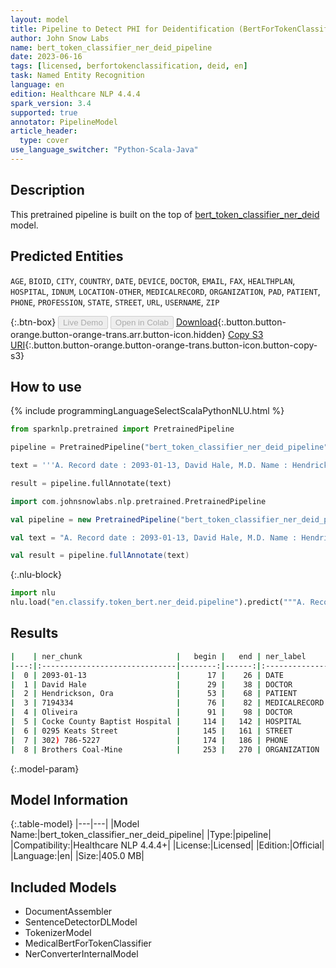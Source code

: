 ```yaml
---
layout: model
title: Pipeline to Detect PHI for Deidentification (BertForTokenClassifier)
author: John Snow Labs
name: bert_token_classifier_ner_deid_pipeline
date: 2023-06-16
tags: [licensed, berfortokenclassification, deid, en]
task: Named Entity Recognition
language: en
edition: Healthcare NLP 4.4.4
spark_version: 3.4
supported: true
annotator: PipelineModel
article_header:
  type: cover
use_language_switcher: "Python-Scala-Java"
---
```


## Description

This pretrained pipeline is built on the top of [bert_token_classifier_ner_deid](https://nlp.johnsnowlabs.com/2022/01/06/bert_token_classifier_ner_deid_en.html) model.

## Predicted Entities

`AGE`, `BIOID`, `CITY`, `COUNTRY`, `DATE`, `DEVICE`, `DOCTOR`, `EMAIL`, `FAX`, `HEALTHPLAN`, `HOSPITAL`, `IDNUM`, `LOCATION-OTHER`, `MEDICALRECORD`, `ORGANIZATION`, `PAD`, `PATIENT`, `PHONE`, `PROFESSION`, `STATE`, `STREET`, `URL`, `USERNAME`, `ZIP`



{:.btn-box}
<button class="button button-orange" disabled>Live Demo</button>
<button class="button button-orange" disabled>Open in Colab</button>
[Download](https://s3.amazonaws.com/auxdata.johnsnowlabs.com/clinical/models/bert_token_classifier_ner_deid_pipeline_en_4.4.4_3.4_1686922410554.zip){:.button.button-orange.button-orange-trans.arr.button-icon.hidden}
[Copy S3 URI](s3://auxdata.johnsnowlabs.com/clinical/models/bert_token_classifier_ner_deid_pipeline_en_4.4.4_3.4_1686922410554.zip){:.button.button-orange.button-orange-trans.button-icon.button-copy-s3}

## How to use

<div class="tabs-box" markdown="1">
{% include programmingLanguageSelectScalaPythonNLU.html %}

```python
from sparknlp.pretrained import PretrainedPipeline

pipeline = PretrainedPipeline("bert_token_classifier_ner_deid_pipeline", "en", "clinical/models")

text = '''A. Record date : 2093-01-13, David Hale, M.D. Name : Hendrickson, Ora MR. # 7194334. PCP : Oliveira, non-smoking. Cocke County Baptist Hospital. 0295 Keats Street. Phone +1 (302) 786-5227. Patient's complaints first surfaced when he started working for Brothers Coal-Mine.'''

result = pipeline.fullAnnotate(text)
```
```scala
import com.johnsnowlabs.nlp.pretrained.PretrainedPipeline

val pipeline = new PretrainedPipeline("bert_token_classifier_ner_deid_pipeline", "en", "clinical/models")

val text = "A. Record date : 2093-01-13, David Hale, M.D. Name : Hendrickson, Ora MR. # 7194334. PCP : Oliveira, non-smoking. Cocke County Baptist Hospital. 0295 Keats Street. Phone +1 (302) 786-5227. Patient's complaints first surfaced when he started working for Brothers Coal-Mine."

val result = pipeline.fullAnnotate(text)
```


{:.nlu-block}
```python
import nlu
nlu.load("en.classify.token_bert.ner_deid.pipeline").predict("""A. Record date : 2093-01-13, David Hale, M.D. Name : Hendrickson, Ora MR. # 7194334. PCP : Oliveira, non-smoking. Cocke County Baptist Hospital. 0295 Keats Street. Phone +1 (302) 786-5227. Patient's complaints first surfaced when he started working for Brothers Coal-Mine.""")
```

</div>



## Results

```bash
|    | ner_chunk                     |   begin |   end | ner_label     |   confidence |
|---:|:------------------------------|--------:|------:|:--------------|-------------:|
|  0 | 2093-01-13                    |      17 |    26 | DATE          |     0.957256 |
|  1 | David Hale                    |      29 |    38 | DOCTOR        |     0.983641 |
|  2 | Hendrickson, Ora              |      53 |    68 | PATIENT       |     0.992943 |
|  3 | 7194334                       |      76 |    82 | MEDICALRECORD |     0.999349 |
|  4 | Oliveira                      |      91 |    98 | DOCTOR        |     0.763455 |
|  5 | Cocke County Baptist Hospital |     114 |   142 | HOSPITAL      |     0.999558 |
|  6 | 0295 Keats Street             |     145 |   161 | STREET        |     0.997889 |
|  7 | 302) 786-5227                 |     174 |   186 | PHONE         |     0.970114 |
|  8 | Brothers Coal-Mine            |     253 |   270 | ORGANIZATION  |     0.998911 |
```

{:.model-param}
## Model Information

{:.table-model}
|---|---|
|Model Name:|bert_token_classifier_ner_deid_pipeline|
|Type:|pipeline|
|Compatibility:|Healthcare NLP 4.4.4+|
|License:|Licensed|
|Edition:|Official|
|Language:|en|
|Size:|405.0 MB|

## Included Models

- DocumentAssembler
- SentenceDetectorDLModel
- TokenizerModel
- MedicalBertForTokenClassifier
- NerConverterInternalModel